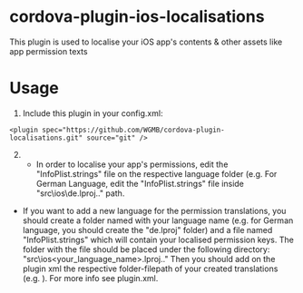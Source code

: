 # cordova-plugin-ios-localisations
This plugin is used to localise your iOS app's contents & other assets like app permission texts

# Usage
1) Include this plugin in your config.xml:
```
<plugin spec="https://github.com/WGMB/cordova-plugin-localisations.git" source="git" />
```
2) - In order to localise your app's permissions, edit the "InfoPlist.strings" file on the respective language folder (e.g. For German Language, edit the "InfoPlist.strings" file inside "src\ios\de.lproj\.." path.
- If you want to add a new language for the permission translations, you should create a folder named with your language name (e.g. for German language, you should create the "de.lproj" folder) and a file named 
"InfoPlist.strings" which will contain your localised permission keys.
The folder with the file should be placed under the following directory: "src\ios\<your_language_name>.lproj\.."
Then you should add on the plugin xml the respective folder-filepath of your created translations (e.g. <resource-file src="src/ios/DMCMediaPicker/de.lproj"/>). For more info see plugin.xml.
